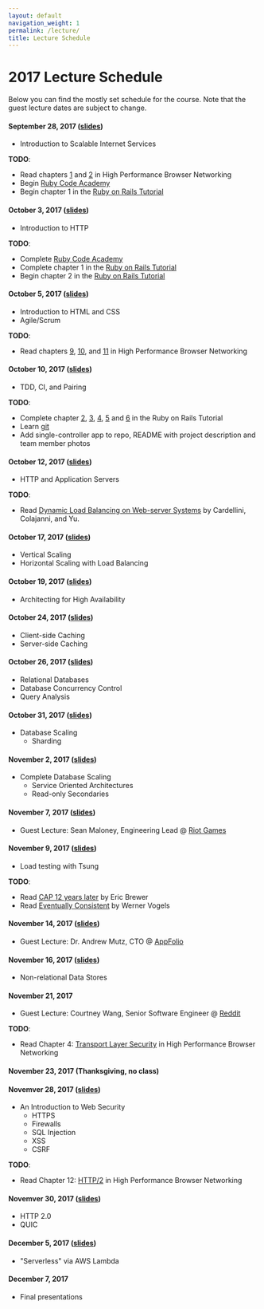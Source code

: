 ```yaml
---
layout: default
navigation_weight: 1
permalink: /lecture/
title: Lecture Schedule
---
```


# 2017 Lecture Schedule

Below you can find the mostly set schedule for the course. Note that the guest
lecture dates are subject to change.


#### September 28, 2017 ([slides](/slides/2017/01_course_introduction))
* Introduction to Scalable Internet Services

__TODO__:

* Read chapters [1](https://hpbn.co/primer-on-latency-and-bandwidth/) and
  [2](https://hpbn.co/building-blocks-of-tcp/) in High Performance Browser
  Networking
* Begin [Ruby Code Academy](https://www.codecademy.com/tracks/ruby)
* Begin chapter 1 in the
  [Ruby on Rails Tutorial](https://www.railstutorial.org/book/beginning)


#### October 3, 2017 ([slides](/slides/2017/02_http))
* Introduction to HTTP

__TODO__:

* Complete [Ruby Code Academy](https://www.codecademy.com/tracks/ruby)
* Complete chapter 1 in the
  [Ruby on Rails Tutorial](https://www.railstutorial.org/book/beginning)
* Begin chapter 2 in the
  [Ruby on Rails Tutorial](https://www.railstutorial.org/book/toy_app)


#### October 5, 2017  ([slides](/slides/2017/03_html_css_agile))
* Introduction to HTML and CSS
* Agile/Scrum

__TODO__:

* Read chapters [9](https://hpbn.co/brief-history-of-http/),
  [10](https://hpbn.co/primer-on-web-performance/), and
  [11](https://hpbn.co/http1x/) in High Performance Browser
  Networking


#### October 10, 2017 ([slides](/slides/2017/04_tdd_ci_pairing_servers))
* TDD, CI, and Pairing

__TODO__:

* Complete chapter [2](https://www.railstutorial.org/book/toy_app), [3](https://www.railstutorial.org/book/static_pages), [4](https://www.railstutorial.org/book/rails_flavored_ruby), [5](https://www.railstutorial.org/book/filling_in_the_layout) and [6](https://www.railstutorial.org/book/modeling_users) in the Ruby on Rails Tutorial
* Learn [git](http://rogerdudler.github.io/git-guide/)
* Add single-controller app to repo, README with project description and team member photos


#### October 12, 2017 ([slides](/slides/2017/05_web_and_application_servers))
* HTTP and Application Servers

__TODO__:

* Read
[Dynamic Load Balancing on Web-server Systems](http://www.ics.uci.edu/~cs230/reading/DLB.pdf)
by Cardellini, Colajanni, and Yu.


#### October 17, 2017 ([slides](/slides/2017/06_vertical_and_horizontal_scaling))
* Vertical Scaling
* Horizontal Scaling with Load Balancing


#### October 19, 2017 ([slides](/slides/2017/07_high_availability))
* Architecting for High Availability


#### October 24, 2017 ([slides](/slides/2017/08_caching))
* Client-side Caching
* Server-side Caching


#### October 26, 2017 ([slides](/slides/2017/09_relational_databases_db_concurrency_and_query_analysis))
* Relational Databases
* Database Concurrency Control
* Query Analysis


#### October 31, 2017 ([slides](/slides/2017/10_rdbms_scaling))
* Database Scaling
    * Sharding


#### November 2, 2017 ([slides](/slides/2017/10_rdbms_scaling/#46))
* Complete Database Scaling
    * Service Oriented Architectures
    * Read-only Secondaries


#### November 7, 2017 ([slides](/slides/2017/maloney_lecture.pdf))
* Guest Lecture: Sean Maloney, Engineering Lead @ [Riot Games](http://www.riotgames.com/)


#### November 9, 2017 ([slides](/slides/2017/11_tsung))
* Load testing with Tsung

__TODO__:

* Read
  [CAP 12 years later](http://www.realtechsupport.org/UB/NP/Numeracy_CAP%2B12Years_2012.pdf)
  by Eric Brewer
* Read
  [Eventually Consistent](http://www.scalableinternetservices.com/slides/vogels.pdf)
  by Werner Vogels


#### November 14, 2017 ([slides](/slides/2017/mutz_lecture.pdf))
* Guest Lecture: Dr. Andrew Mutz, CTO @
  [AppFolio](https://www.appfolioinc.com/)


#### November 16, 2017 ([slides](/slides/2017/12_nosql))
* Non-relational Data Stores


#### November 21, 2017
* Guest Lecture: Courtney Wang, Senior Software Engineer @ [Reddit](https://about.reddit.com/careers/)

__TODO__:

* Read Chapter 4:
  [Transport Layer Security](https://hpbn.co/transport-layer-security-tls/) in
  High Performance Browser Networking


#### November 23, 2017 (Thanksgiving, no class)


#### Novemver 28, 2017 ([slides](/slides/2017/13_web_security))
* An Introduction to Web Security
    * HTTPS
    * Firewalls
    * SQL Injection
    * XSS
    * CSRF

__TODO__:

* Read Chapter 12: [HTTP/2](https://hpbn.co/http2/) in High Performance Browser
  Networking


#### Novemver 30, 2017 ([slides](/slides/2017/14_http2_quic))
* HTTP 2.0
* QUIC


#### December 5, 2017 ([slides](/slides/2017/15_serverless))
* "Serverless" via AWS Lambda


#### December 7, 2017
* Final presentations
